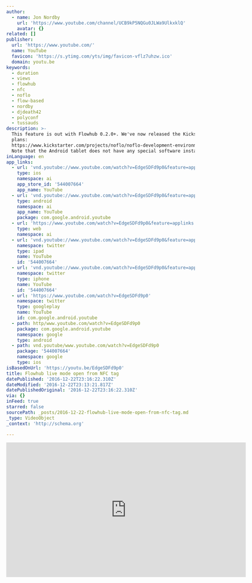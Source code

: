 ```yaml
---
author:
  - name: Jon Nordby
    url: 'https://www.youtube.com/channel/UCB9kP5NQGu0JLWa9UlkxklQ'
    avatar: {}
related: []
publisher:
  url: 'https://www.youtube.com/'
  name: YouTube
  favicon: 'https://s.ytimg.com/yts/img/favicon-vflz7uhzw.ico'
  domain: youtu.be
keywords:
  - duration
  - views
  - flowhub
  - nfc
  - noflo
  - flow-based
  - nordby
  - djdeath42
  - polyconf
  - tussauds
description: >-
  This feature is out with Flowhub 0.2.0+. We've now released the Kickstarter
  plans:
  https://www.kickstarter.com/projects/noflo/noflo-development-environment/posts/985898
  Note that the Android tablet does not have any special software installed!
inLanguage: en
app_links:
  - url: 'vnd.youtube://www.youtube.com/watch?v=EdgeSDFd9p0&feature=applinks'
    type: ios
    namespace: ai
    app_store_id: '544007664'
    app_name: YouTube
  - url: 'vnd.youtube://www.youtube.com/watch?v=EdgeSDFd9p0&feature=applinks'
    type: android
    namespace: ai
    app_name: YouTube
    package: com.google.android.youtube
  - url: 'https://www.youtube.com/watch?v=EdgeSDFd9p0&feature=applinks'
    type: web
    namespace: ai
  - url: 'vnd.youtube://www.youtube.com/watch?v=EdgeSDFd9p0&feature=applinks'
    namespace: twitter
    type: ipad
    name: YouTube
    id: '544007664'
  - url: 'vnd.youtube://www.youtube.com/watch?v=EdgeSDFd9p0&feature=applinks'
    namespace: twitter
    type: iphone
    name: YouTube
    id: '544007664'
  - url: 'https://www.youtube.com/watch?v=EdgeSDFd9p0'
    namespace: twitter
    type: googleplay
    name: YouTube
    id: com.google.android.youtube
  - path: http/www.youtube.com/watch?v=EdgeSDFd9p0
    package: com.google.android.youtube
    namespace: google
    type: android
  - path: vnd.youtube/www.youtube.com/watch?v=EdgeSDFd9p0
    package: '544007664'
    namespace: google
    type: ios
isBasedOnUrl: 'https://youtu.be/EdgeSDFd9p0'
title: Flowhub live mode open from NFC tag
datePublished: '2016-12-22T23:16:22.310Z'
dateModified: '2016-12-22T23:13:21.817Z'
datePublishedOriginal: '2016-12-22T23:16:22.310Z'
via: {}
inFeed: true
starred: false
sourcePath: _posts/2016-12-22-flowhub-live-mode-open-from-nfc-tag.md
_type: VideoObject
_context: 'http://schema.org'

---
```

<iframe src="https://cdn.embedly.com/widgets/media.html?src=https%3A%2F%2Fwww.youtube.com%2Fembed%2FEdgeSDFd9p0%3Ffeature%3Doembed&amp;url=http%3A%2F%2Fwww.youtube.com%2Fwatch%3Fv%3DEdgeSDFd9p0&amp;image=https%3A%2F%2Fi.ytimg.com%2Fvi%2FEdgeSDFd9p0%2Fhqdefault.jpg&amp;key=b7d04c9b404c499eba89ee7072e1c4f7&amp;type=text%2Fhtml&amp;schema=youtube" width="640" height="360" scrolling="no" frameborder="0" allowfullscreen="" style=""></iframe>
